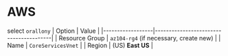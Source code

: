 # AWS
select `orallony`
| Option           | Value                                 |
|------------------|----------------------------------------|
| Resource Group   | `az104-rg4` (if necessary, create new) |
| Name             | `CoreServicesVnet`                     |
| Region           | (US) **East US**                       |
